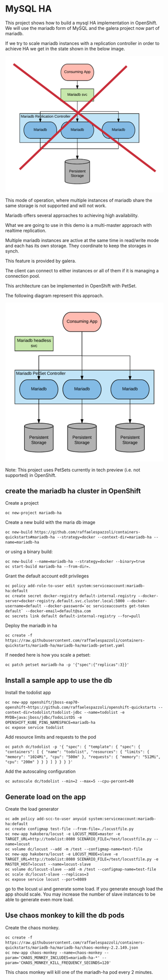 # MySQL HA

This project shows how to build a mysql HA implementation in OpenShift.
We will use the mariadb form of MySQL and the galera project now part of mariadb.

If we try to scale mariadb instances with a replication controller in order to achieve HA we get in the state shown in the below image.

![](media/Mariadb-ha-rc.png "")

This mode of operation, where multiple instances of mariadb share the same storage is not supported and will not work.

Mariadb offers several approaches to achieving high availability.

What we are going to use in this demo is a multi-master approach with realtime replication.

Multiple mariadb instances are active at the same time in read/write mode and each has its own storage.
They coordinate to keep the storages in synch.

This feature is provided by galera.

The client can connect to either instances or all of them if it is managing a connection pool.

This architecture can be implemented in OpenShift with PetSet.

The following diagram represent this approach.

![](media/Mariadb-ha-petset.png "")

Note: This project uses PetSets currently in tech preview (i.e. not supported) in OpenShift.

## create the mariadb ha cluster in OpenShift

Create a project

```
oc new-project mariadb-ha
```
Create a new build with the maria db image

```
oc new-build https://github.com/raffaelespazzoli/containers-quickstarts#mariadb-ha --strategy=docker --context-dir=mariadb-ha --name=mariadb-ha
```
or using a binary build:
```
oc new-build --name=mariadb-ha --strategy=docker --binary=true
oc start-build mariadb-ha --from-dir=.
```
Grant the default account edit privileges
```
oc policy add-role-to-user edit system:serviceaccount:mariadb-ha:default
oc create secret docker-registry default-internal-registry --docker-server=docker-registry.default.svc.cluster.local:5000 --docker-username=default --docker-password=`oc serviceaccounts get-token default` --docker-email=default@sa.com
oc secrets link default default-internal-registry --for=pull
```
Deploy the mariadb in ha
```
oc create -f https://raw.githubusercontent.com/raffaelespazzoli/containers-quickstarts/mariadb-ha/mariadb-ha/mariadb-petset.yaml
```
If needed here is how you scale a petset:
```
oc patch petset mariadb-ha -p '{"spec":{"replicas":3}}'
```

## Install a sample app to use the db

Install the todolist app
```
oc new-app openshift/jboss-eap70-openshift~https://github.com/raffaelespazzoli/openshift-quickstarts --context-dir=todolist/todolist-jdbc --name=todolist -e MYDB=java:jboss/jdbc/TodoListDS -e OPENSHIFT_KUBE_PING_NAMESPACE=mariadb-ha
oc expose service todolist
```
Add resource limits and requests to the pod
```
oc patch dc/todolist -p '{ "spec": { "template": { "spec": { "containers": [ { "name": "todolist", "resources": { "limits": { "memory": "1024Mi", "cpu": "500m" }, "requests": { "memory": "512Mi", "cpu": "200m" } } } ] } } } }'
```
Add the autoscaling configuration
```
oc autoscale dc/todolist --min=2 --max=5 --cpu-percent=80
```

## Generate load on the app

Create the load generator
```
oc adm policy add-scc-to-user anyuid system:serviceaccount:mariadb-ha:default
oc create configmap test-file --from-file=./locustfile.py
oc new-app hakobera/locust -e LOCUST_MODE=master -e TARGET_URL=http://todolist:8080 SCENARIO_FILE=/test/locustfile.py --name=locust
oc volume dc/locust --add -m /test --configmap-name=test-file
oc new-app hakobera/locust -e LOCUST_MODE=slave -e TARGET_URL=http://todolist:8080 SCENARIO_FILE=/test/locustfile.py -e MASTER_HOST=locust --name=locust-slave
oc volume dc/locust-slave --add -m /test --configmap-name=test-file
oc scale dc/locust-slave --replicas=3
oc expose service locust --port=8089
```
go to the locust ui and generate some load. If you generate enough load the app should scale. You may increase the number of slave instances to be able to generate even more load.

## Use chaos monkey to kill the db pods
Create the chaos monkey.
```
oc create -f https://raw.githubusercontent.com/raffaelespazzoli/containers-quickstarts/mariadb-ha/mariadb-ha/chaos-monkey-2.2.149.json
oc new-app chaos-monkey --name=chaos-monkey --param='CHAOS_MONKEY_INCLUDES=mariadb-ha-*' --param='CHAOS_MONKEY_KILL_FREQUENCY_SECONDS=120'
```
This chaos monkey will kill one of the mariadh-ha pod every 2 minutes.
